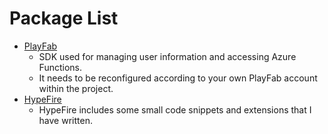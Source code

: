 # Package List

- [PlayFab](https://learn.microsoft.com/en-us/gaming/playfab/what-is-playfab)
  - SDK used for managing user information and accessing Azure Functions.
  - It needs to be reconfigured according to your own PlayFab account within the project.
- [HypeFire](https://github.com/gkhanC/flameborn-game/blob/dev/packages/HypeFire-v0f1-OLD.unitypackage)
  - HypeFire includes some small code snippets and extensions that I have written.